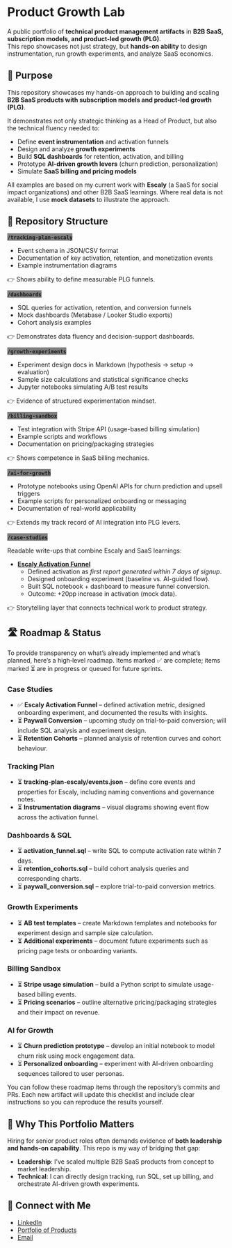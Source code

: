 # Product Growth Lab

A public portfolio of **technical product management artifacts** in **B2B SaaS, subscription models, and product-led growth (PLG)**.  
This repo showcases not just strategy, but **hands-on ability** to design instrumentation, run growth experiments, and analyze SaaS economics.

## 📌 Purpose

This repository showcases my hands-on approach to building and scaling **B2B SaaS products with subscription models and product-led growth (PLG)**.

It demonstrates not only strategic thinking as a Head of Product, but also the technical fluency needed to:
* Define **event instrumentation** and activation funnels  
* Design and analyze **growth experiments**  
* Build **SQL dashboards** for retention, activation, and billing  
* Prototype **AI-driven growth levers** (churn prediction, personalization)  
* Simulate **SaaS billing and pricing models**

All examples are based on my current work with **Escaly** (a SaaS for social impact organizations) and other B2B SaaS learnings. Where real data is not available, I use **mock datasets** to illustrate the approach.

## 📂 Repository Structure
<span style="background-color: grey">**`/tracking-plan-escaly`**</span>
* Event schema in JSON/CSV format
* Documentation of key activation, retention, and monetization events
* Example instrumentation diagrams

👉 Shows ability to define measurable PLG funnels.

<span style="background-color: grey">**`/dashboards`**</span>
* SQL queries for activation, retention, and conversion funnels
* Mock dashboards (Metabase / Looker Studio exports)
* Cohort analysis examples

👉 Demonstrates data fluency and decision-support dashboards.

<span style="background-color: grey">**`/growth-experiments`**</span>
* Experiment design docs in Markdown (hypothesis → setup → evaluation)
* Sample size calculations and statistical significance checks
* Jupyter notebooks simulating A/B test results

👉 Evidence of structured experimentation mindset.

<span style="background-color: grey">**`/billing-sandbox`**</span>
* Test integration with Stripe API (usage-based billing simulation)
* Example scripts and workflows
* Documentation on pricing/packaging strategies

👉 Shows competence in SaaS billing mechanics.

<span style="background-color: grey">**`/ai-for-growth`**</span>
* Prototype notebooks using OpenAI APIs for churn prediction and upsell triggers
* Example scripts for personalized onboarding or messaging
* Documentation of real-world applicability

👉 Extends my track record of AI integration into PLG levers.

<span style="background-color: grey">**`/case-studies`**</span>

Readable write-ups that combine Escaly and SaaS learnings:
* **[Escaly Activation Funnel](./case-studies/escaly-activation-funnel/README.md)**
  * Defined activation as *first report generated within 7 days of signup*.
  * Designed onboarding experiment (baseline vs. AI-guided flow).
  * Built SQL notebook + dashboard to measure funnel conversion.
  * Outcome: +20pp increase in activation (mock data).

👉 Storytelling layer that connects technical work to product strategy.

## 🛣️ Roadmap & Status

To provide transparency on what’s already implemented and what’s planned, here’s a high‑level roadmap. Items marked ✅ are complete; items marked ⏳ are in progress or queued for future sprints.

### Case Studies
* ✅ **Escaly Activation Funnel** – defined activation metric, designed onboarding experiment, and documented the results with insights.
* ⏳ **Paywall Conversion** – upcoming study on trial-to-paid conversion; will include SQL analysis and experiment design.
* ⏳ **Retention Cohorts** – planned analysis of retention curves and cohort behaviour.

### Tracking Plan
* ⏳ **tracking-plan-escaly/events.json** – define core events and properties for Escaly, including naming conventions and governance notes.
* ⏳ **Instrumentation diagrams** – visual diagrams showing event flow across the activation funnel.

### Dashboards & SQL

* ⏳ **activation_funnel.sql** – write SQL to compute activation rate within 7 days.
* ⏳ **retention_cohorts.sql** – build cohort analysis queries and corresponding charts.
* ⏳ **paywall_conversion.sql** – explore trial-to-paid conversion metrics.

### Growth Experiments

* ⏳ **AB test templates** – create Markdown templates and notebooks for experiment design and sample size calculation.
* ⏳ **Additional experiments** – document future experiments such as pricing page tests or onboarding variants.

### Billing Sandbox

* ⏳ **Stripe usage simulation** – build a Python script to simulate usage-based billing events.
* ⏳ **Pricing scenarios** – outline alternative pricing/packaging strategies and their impact on revenue.

### AI for Growth

* ⏳ **Churn prediction prototype** – develop an initial notebook to model churn risk using mock engagement data.
* ⏳ **Personalized onboarding** – experiment with AI-driven onboarding sequences tailored to user personas.

You can follow these roadmap items through the repository’s commits and PRs. Each new artifact will update this checklist and include clear instructions so you can reproduce the results yourself.

## 🧩 Why This Portfolio Matters

Hiring for senior product roles often demands evidence of **both leadership and hands-on capability**.
This repo is my way of bridging that gap:
* **Leadership**: I’ve scaled multiple B2B SaaS products from concept to market leadership.
* **Technical**: I can directly design tracking, run SQL, set up billing, and orchestrate AI-driven growth experiments.

## 🔗 Connect with Me
* [LinkedIn](https://www.linkedin.com/in/joanoliverpoyatos/)
* [Portfolio of Products](https://qstcoop.org/)
* [Email](mailto:joan.poyatos@gmail.com)
